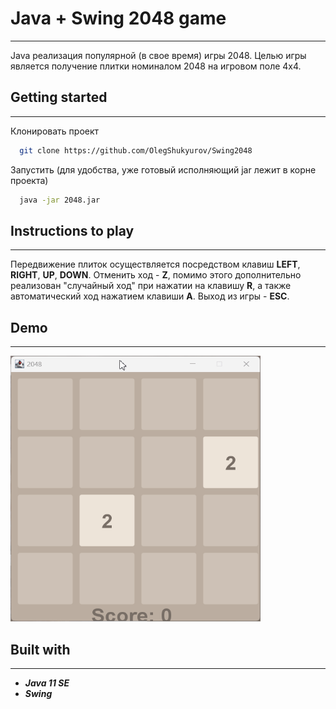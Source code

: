 # Java + Swing 2048 game
____

Java реализация популярной (в свое время) игры 2048. Целью игры является получение плитки номиналом 2048 на игровом поле 4х4.

## Getting started
____
Клонировать проект

```bash
  git clone https://github.com/OlegShukyurov/Swing2048
```

Запустить (для удобства, уже готовый исполняющий jar лежит в корне проекта)

```bash
  java -jar 2048.jar
```

## Instructions to play
____

Передвижение плиток осуществляется посредством клавиш **LEFT**, **RIGHT**, **UP**, **DOWN**.
Отменить ход - **Z**, помимо этого дополнительно реализован "случайный ход" при нажатии
на клавишу **R**, а также автоматический ход нажатием клавиши **A**. Выход из игры - **ESC**.

## Demo
____

<img src="https://github.com/OlegShukyurov/Swing2048/blob/master/images/demo2048.gif" alt="Фотография 1" width="400" height="425">

## Built with
____

+ ***Java 11 SE*** 
+ ***Swing***
